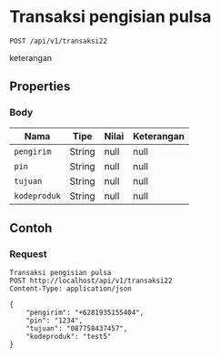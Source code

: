 # Transaksi pengisian pulsa
```http
POST /api/v1/transaksi22
```
keterangan
## Properties
### Body
Nama | Tipe | Nilai | Keterangan
--- | --- | --- | ---
<code>pengirim</code> | String | null | null
<code>pin</code> | String | null | null
<code>tujuan</code> | String | null | null
<code>kodeproduk</code> | String | null | null

## Contoh

### Request
```http
Transaksi pengisian pulsa
POST http://localhost/api/v1/transaksi22
Content-Type: application/json

{
    "pengirim": "+6281935155404",
    "pin": "1234",
    "tujuan": "087758437457",
    "kodeproduk": "test5"
}
```
